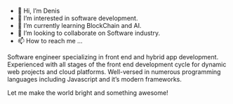- 👋 Hi, I’m Denis
- 👀 I’m interested in software development.
- 🌱 I’m currently learning BlockChain and AI.
- 💞️ I’m looking to collaborate on Software industry.
- 📫 How to reach me ...

Software engineer specializing in front end and hybrid app development. 
Experienced with all stages of the front end development cycle for dynamic web projects and cloud platforms. 
Well-versed in numerous programming languages including Javascript and it’s modern frameworks.

Let me make the world bright and something awesome!

<!---
denisIL/denisIL is a ✨ special ✨ repository because its `README.md` (this file) appears on your GitHub profile.
You can click the Preview link to take a look at your changes.
--->
